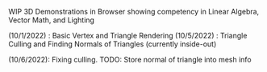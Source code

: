 WIP 3D Demonstrations in Browser showing competency in Linear Algebra, Vector Math, and Lighting

(10/1/2022) : Basic Vertex and Triangle Rendering
(10/5/2022) : Triangle Culling and Finding Normals of Triangles (currently inside-out)

(10/6/2022): Fixing culling. TODO: Store normal of triangle into mesh info
